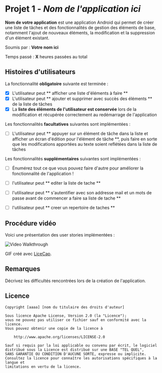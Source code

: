 # Projet 1 - *Nom de l'application ici*

**Nom de votre application** est une application Android qui permet de créer une liste de tâches et des fonctionnalités de gestion des éléments de base, notamment l'ajout de nouveaux éléments, la modification et la suppression d'un élément existant.

Soumis par : **Votre nom ici**

Temps passé : **X** heures passées au total

## Histoires d'utilisateurs

La fonctionnalité **obligatoire** suivante est terminée :

* [x] L'utilisateur peut ** afficher une liste d'éléments à faire **
* [x] L'utilisateur peut ** ajouter et supprimer avec succès des éléments ** de la liste de tâches
* [x] La **liste des éléments de l'utilisateur est conservée** lors de la modification et récupérée correctement au redémarrage de l'application

Les fonctionnalités **facultatives** suivantes sont implémentées :

* [ ] L'utilisateur peut ** appuyer sur un élément de tâche dans la liste et afficher un écran d'édition pour l'élément de tâche **, puis faire en sorte que les modifications apportées au texte soient reflétées dans la liste de tâches

Les fonctionnalités **supplémentaires** suivantes sont implémentées :

* [ ] Énumérez tout ce que vous pouvez faire d'autre pour améliorer la fonctionnalité de l'application !
* [ ] l'utilisateur peut ** editer la liste de tache **
* [ ] l'utilisateur peut ** s'autentifier avec son addresse mail et un mots de passe avant de commencer a faire sa liste de tache **
* [ ] l'utilisateur peut ** creer un repertoire de taches **


## Procédure vidéo

Voici une présentation des user stories implémentées :

<img src='https://i.imgur.com/gcbj7e5.mp4' title='Video Walkthrough' width='' alt='Video Walkthrough' />

GIF créé avec [LiceCap](http://www.cockos.com/licecap/).

## Remarques

Décrivez les difficultés rencontrées lors de la création de l'application.

## Licence

    Copyright [aaaa] [nom du titulaire des droits d'auteur]

    Sous licence Apache License, Version 2.0 (la "Licence");
    vous ne pouvez pas utiliser ce fichier sauf en conformité avec la licence.
    Vous pouvez obtenir une copie de la licence à

        http://www.apache.org/licenses/LICENSE-2.0

    Sauf si requis par la loi applicable ou convenu par écrit, le logiciel
    distribué sous la Licence est distribué sur une BASE "TEL QUEL",
    SANS GARANTIE OU CONDITION D'AUCUNE SORTE, expresse ou implicite.
    Consultez la licence pour connaître les autorisations spécifiques à la langue et
    limitations en vertu de la licence.
